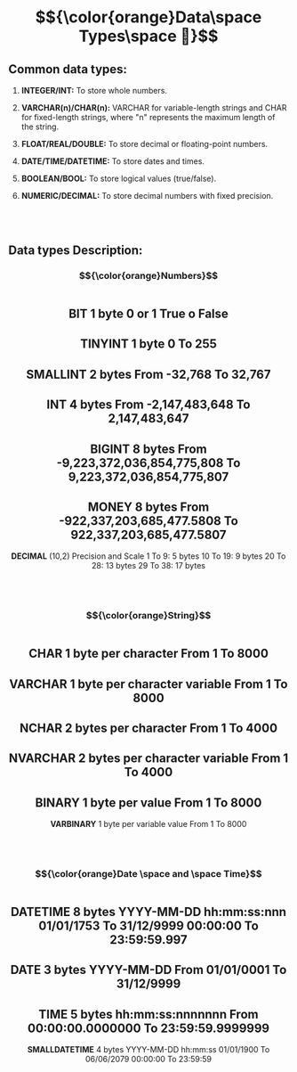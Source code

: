 # $${\color{orange}Data\space Types\space 🔬}$$

## Common data types:

1. **INTEGER/INT:** To store whole numbers.

2. **VARCHAR(n)/CHAR(n):** VARCHAR for variable-length strings and CHAR for fixed-length strings, where "n" represents the maximum length of the string.

3. **FLOAT/REAL/DOUBLE:** To store decimal or floating-point numbers.

4. **DATE/TIME/DATETIME:** To store dates and times.

5. **BOOLEAN/BOOL:** To store logical values (true/false).

6. **NUMERIC/DECIMAL:** To store decimal numbers with fixed precision.

<br><br>

## Data types Description:

### $${\color{orange}Numbers}$$

<center>

||
|-------------|
**BIT** 1 byte 
0 or 1 
True o False
--
**TINYINT** 1 byte
0 To 255
--
**SMALLINT** 2 bytes
From -32,768 To 32,767
--
**INT** 4 bytes
From -2,147,483,648 To 2,147,483,647
--
**BIGINT** 8 bytes
From -9,223,372,036,854,775,808 To 9,223,372,036,854,775,807
--
**MONEY** 8 bytes
From -922,337,203,685,477.5808 To 922,337,203,685,477.5807
--
**DECIMAL** (10,2) Precision and Scale
1 To 9: 5 bytes
10 To 19: 9 bytes
20 To 28: 13 bytes
29 To 38: 17 bytes
</center>
<br><br>

### $${\color{orange}String}$$
<center>

||
|-------------|
**CHAR** 1 byte per character
From 1 To 8000
--
**VARCHAR** 1 byte per character variable
From 1 To 8000
--
**NCHAR** 2 bytes per character
From 1 To 4000
--
**NVARCHAR** 2 bytes per character variable
From 1 To 4000
--
**BINARY** 1 byte per value
From 1 To 8000
--
**VARBINARY** 1 byte per variable value
From 1 To 8000
</center>
<br><br>

### $${\color{orange}Date \space and \space Time}$$

<center>

||
|-------------|
**DATETIME** 8 bytes
YYYY-MM-DD hh:mm:ss:nnn
01/01/1753 To 31/12/9999
00:00:00 To 23:59:59.997
--
**DATE** 3 bytes
YYYY-MM-DD
From 01/01/0001 To 31/12/9999
--
**TIME** 5 bytes
hh:mm:ss:nnnnnnn
From 00:00:00.0000000 To 23:59:59.9999999
--
**SMALLDATETIME** 4 bytes
YYYY-MM-DD hh:mm:ss
01/01/1900 To 06/06/2079
00:00:00 To 23:59:59
</center>